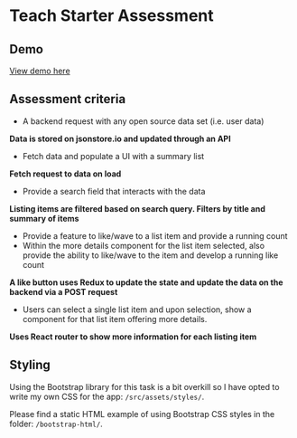 # Teach Starter Assessment

## Demo
[View demo here](https://so-teachstarter-assessment.surge.sh/)

## Assessment criteria

- A backend request with any open source data set (i.e. user data)

**Data is stored on jsonstore.io and updated through an API**

- Fetch data and populate a UI with a summary list

**Fetch request to data on load**

- Provide a search field that interacts with the data 

**Listing items are filtered based on search query. Filters by title and summary of items**

- Provide a feature to like/wave to a list item and provide a running count
- Within the more details component for the list item selected, also provide the ability to like/wave to the item and develop a running like count

**A like button uses Redux to update the state and update the data on the backend via a POST request**

- Users can select a single list item and upon selection, show a component for that list item offering more details. 

**Uses React router to show more information for each listing item**

## Styling

Using the Bootstrap library for this task is a bit overkill so I have opted to write my own CSS for the app: `/src/assets/styles/`.

Please find a static HTML example of using Bootstrap CSS styles in the folder: `/bootstrap-html/`.
